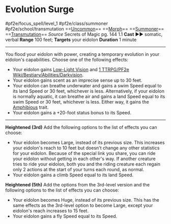 # Evolution Surge
#pf2e/focus_spell/level_1 #pf2e/class/summoner #pf2e/school/transmutation 
==[Uncommon](../../../../../TTRPGShare-Pathfinder-2E-Vault/rules/traits/uncommon.md)== ==[Morph](../../../../../TTRPGShare-Pathfinder-2E-Vault/rules/traits/morph.md)== ==[Summoner](../../../Traits/Summoner.md)== ==[Transmutation](../../../../../TTRPGShare-Pathfinder-2E-Vault/rules/traits/transmutation.md)==
*Source* Secrets of Magic pg. 144 1.1
**Cast** ►► somatic, verbal
**Range** 100 feet; **Targets** your eidolon
**Duration** 1 minute

---
You flood your eidolon with power, creating a temporary evolution in your eidolon's capabilities. Choose one of the following effects:
- Your eidolon gains [Low-Light Vision](../../../Bestiary/Abilities/Low-Light%20Vision.md) and [1 TTRPG/PF2e Wiki/Bestiary/Abilities/Darkvision](1%20TTRPG/PF2e%20Wiki/Bestiary/Abilities/Darkvision).
- Your eidolon gains scent as an imprecise sense up to 30 feet.
- Your eidolon can breathe underwater and gains a swim Speed equal to its land Speed or 30 feet, whichever is less. Alternatively, if your eidolon is normally aquatic, it can breathe air and gains a land Speed equal to its swim Speed or 30 feet, whichever is less. Either way, it gains the [Amphibious](../../../Traits/Amphibious.md) trait.
- Your eidolon gains a +20-foot status bonus to its Speed.

<hr>

**Heightened (3rd)** Add the following options to the list of effects you can choose:
- Your eidolon becomes Large, instead of its previous size. This increases your eidolon's reach to 10 feet but doesn't change any other statistics for your eidolon. Because of the special link you share, you can ride your eidolon without getting in each other's way. If another creature tries to ride your eidolon, both you and the riding creature each regain only 2 actions at the start of your turns each round, as normal.
- Your eidolon gains a climb Speed equal to its land Speed.

**Heightened (5th)** Add the options from the 3rd-level version and the following options to the list of effects you can choose:
- Your eidolon becomes Huge, instead of its previous size. This has the same effects as the 3rd-level option to become Large, except your eidolon's reach increases to 15 feet.
- Your eidolon gains a fly Speed equal to its Speed.